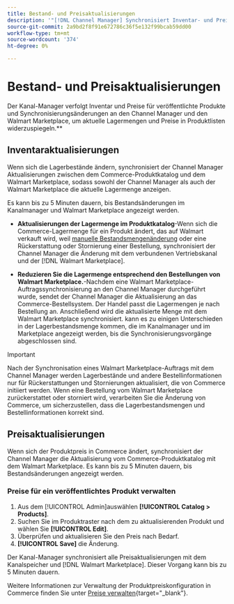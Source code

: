 ```yaml
---
title: Bestand- und Preisaktualisierungen
description: '"[!DNL Channel Manager] Synchronisiert Inventar- und Preisaktualisierungen zwischen dem Commerce Store und [!DNL Walmart Marketplace] damit Sie Ihre Vertriebskanalvorgänge von Ihrem Commerce-Administrator aus verwalten können."'
source-git-commit: 2a9bd2f8f91e672786c36f5e132f99bcab59dd00
workflow-type: tm+mt
source-wordcount: '374'
ht-degree: 0%

---
```



# Bestand- und Preisaktualisierungen

Der Kanal-Manager verfolgt Inventar und Preise für veröffentlichte Produkte und Synchronisierungsänderungen an den Channel Manager und den Walmart Marketplace, um aktuelle Lagermengen und Preise in Produktlisten widerzuspiegeln.**

## Inventaraktualisierungen

Wenn sich die Lagerbestände ändern, synchronisiert der Channel Manager Aktualisierungen zwischen dem Commerce-Produktkatalog und dem Walmart Marketplace, sodass sowohl der Channel Manager als auch der Walmart Marketplace die aktuelle Lagermenge anzeigen.

Es kann bis zu 5 Minuten dauern, bis Bestandsänderungen im Kanalmanager und Walmart Marketplace angezeigt werden.

* **Aktualisierungen der Lagermenge im Produktkatalog**-Wenn sich die Commerce-Lagermenge für ein Produkt ändert, das auf Walmart verkauft wird, weil [manuelle Bestandsmengenänderung](https://docs.magento.com/user-guide/catalog/inventory-product-quantity.html) oder eine Rückerstattung oder Stornierung einer Bestellung, synchronisiert der Channel Manager die Änderung mit dem verbundenen Vertriebskanal und der [!DNL Walmart Marketplace].

* **Reduzieren Sie die Lagermenge entsprechend den Bestellungen von Walmart Marketplace.**-Nachdem eine Walmart Marketplace-Auftragssynchronisierung an den Channel Manager durchgeführt wurde, sendet der Channel Manager die Aktualisierung an das Commerce-Bestellsystem. Der Handel passt die Lagermengen je nach Bestellung an. Anschließend wird die aktualisierte Menge mit dem Walmart Marketplace synchronisiert. kann es zu einigen Unterschieden in der Lagerbestandsmenge kommen, die im Kanalmanager und im Marketplace angezeigt werden, bis die Synchronisierungsvorgänge abgeschlossen sind.

>[!IMPORTANT]
>
> Nach der Synchronisation eines Walmart Marketplace-Auftrags mit dem Channel Manager werden Lagerbestände und andere Bestellinformationen nur für Rückerstattungen und Stornierungen aktualisiert, die von Commerce initiiert werden. Wenn eine Bestellung vom Walmart Marketplace zurückerstattet oder storniert wird, verarbeiten Sie die Änderung von Commerce, um sicherzustellen, dass die Lagerbestandsmengen und Bestellinformationen korrekt sind.

## Preisaktualisierungen

Wenn sich der Produktpreis in Commerce ändert, synchronisiert der Channel Manager die Aktualisierung vom Commerce-Produktkatalog mit dem Walmart Marketplace. Es kann bis zu 5 Minuten dauern, bis Bestandsänderungen angezeigt werden.

### Preise für ein veröffentlichtes Produkt verwalten

1. Aus dem [!UICONTROL Admin]auswählen **[!UICONTROL Catalog > Products]**.
1. Suchen Sie im Produktraster nach dem zu aktualisierenden Produkt und wählen Sie **[!UICONTROL Edit]**.
1. Überprüfen und aktualisieren Sie den Preis nach Bedarf.
1. **[!UICONTROL Save]** die Änderung.

Der Kanal-Manager synchronisiert alle Preisaktualisierungen mit dem Kanalspeicher und [!DNL Walmart Marketplace]. Dieser Vorgang kann bis zu 5 Minuten dauern.

Weitere Informationen zur Verwaltung der Produktpreiskonfiguration in Commerce finden Sie unter [Preise verwalten](https://docs.magento.com/user-guide/catalog/pricing.html){target=&quot;_blank&quot;}.
